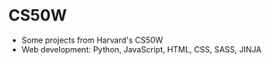 # CS50W
<ul>
  <li>Some projects from Harvard's CS50W</li>
  <li>Web development: Python, JavaScript, HTML, CSS, SASS, JINJA</li>
</ul>
